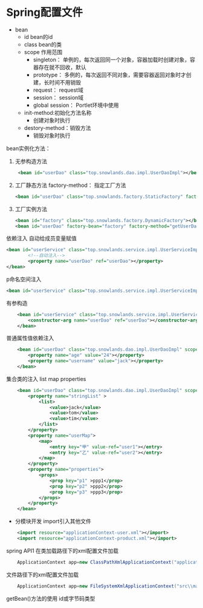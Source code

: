 # Spring配置文件
- bean
  - id bean的id
  - class bean的类
  - scope 作用范围
    - singleton： 单例的，每次返回同一个对象，容器加载时创建对象，容器存在就不回收，默认
    - prototype： 多例的，每次返回不同对象，需要容器返回对象时才创建，长时间不用销毁
    - request： request域
    - session： session域
    - global session： Portlet环境中使用
  - init-method:初始化方法名称
    - 创建对象时执行
  - destory-method：销毁方法
    - 销毁对象时执行

bean实例化方法：
1. 无参构造方法
   ```xml
    <bean id="userDao" class="top.snowlands.dao.impl.UserDaoImpl"></bean>
   ```
2. 工厂静态方法
   factory-method： 指定工厂方法
   ```xml
   <bean id="userDao" class="top.snowlands.factory.StaticFactory" factory-method="getUserDao"></bean>
   ```
3. 工厂实例方法
    ```xml
    <bean id="factory" class="top.snowlands.factory.DynamicFactory"></bean>
    <bean id="userDao" factory-bean="factory" factory-method="getUserDao"></bean>
    ```

依赖注入
自动给成员变量赋值
```xml
<bean id="userService" class="top.snowlands.service.impl.UserServiceImpl">
        <!--自动注入-->
        <property name="userDao" ref="userDao"></property>
</bean>
```

p命名空间注入
```xml
<bean id="userService" class="top.snowlands.service.impl.UserServiceImpl" p:userDao-ref="userDao"></bean>
```
   
有参构造
```xml
    <bean id="userService" class="top.snowlands.service.impl.UserServiceImpl">
        <constructor-arg name="userDao" ref="userDao"></constructor-arg>
    </bean>
```

普通属性值依赖注入
```xml
    <bean id="userDao" class="top.snowlands.dao.impl.UserDaoImpl" scope="prototype" init-method="init" destroy-method="destory">
        <property name="age" value="24"></property>
        <property name="username" value="jack"></property>
    </bean>
```

集合类的注入 list map properties
```xml
    <bean id="userDao" class="top.snowlands.dao.impl.UserDaoImpl" scope="prototype" init-method="init" destroy-method="destory">
        <property name="stringList" >
            <list>
                <value>jack</value>
                <value>tom</value>
                <value>tim</value>
            </list>
        </property>
        <property name="userMap">
            <map>
                <entry key="甲" value-ref="user1"></entry>
                <entry key="乙" value-ref="user2"></entry>
            </map>
        </property>
        <property name="properties">
            <props>
                <prop key="p1" >ppp1</prop>
                <prop key="p2" >ppp2</prop>
                <prop key="p3" >ppp3</prop>
            </props>
        </property>
    </bean>
```

- 分模块开发 import引入其他文件
```xml
    <import resource="applicationContext-user.xml"></import>
    <import resource="applicationContext-product.xml"></import>
```

spring API1
在类加载路径下的xml配置文件加载
```java
    ApplicationContext app=new ClassPathXmlApplicationContext("applicationContext.xml");
```
文件路径下的xml配置文件加载
```java
    ApplicationContext app=new FileSystemXmlApplicationContext("src\\main\\resources\\applicationContext.xml");
```

getBean()方法的使用
id或字节码类型